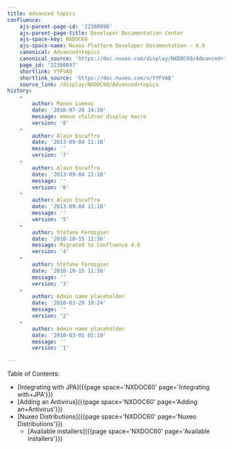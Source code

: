 ```yaml
---
title: Advanced topics
confluence:
    ajs-parent-page-id: '22380898'
    ajs-parent-page-title: Developer Documentation Center
    ajs-space-key: NXDOC60
    ajs-space-name: Nuxeo Platform Developer Documentation — 6.0
    canonical: Advanced+topics
    canonical_source: 'https://doc.nuxeo.com/display/NXDOC60/Advanced+topics'
    page_id: '22380897'
    shortlink: YYFVAQ
    shortlink_source: 'https://doc.nuxeo.com/x/YYFVAQ'
    source_link: /display/NXDOC60/Advanced+topics
history:
    - 
        author: Manon Lumeau
        date: '2016-07-20 14:18'
        message: emove children display macro
        version: '8'
    - 
        author: Alain Escaffre
        date: '2013-09-04 11:18'
        message: ''
        version: '7'
    - 
        author: Alain Escaffre
        date: '2013-09-04 11:18'
        message: ''
        version: '6'
    - 
        author: Alain Escaffre
        date: '2013-09-04 11:18'
        message: ''
        version: '5'
    - 
        author: Stéfane Fermigier
        date: '2010-10-15 11:56'
        message: Migrated to Confluence 4.0
        version: '4'
    - 
        author: Stéfane Fermigier
        date: '2010-10-15 11:56'
        message: ''
        version: '3'
    - 
        author: Admin name placeholder
        date: '2010-03-29 19:24'
        message: ''
        version: '2'
    - 
        author: Admin name placeholder
        date: '2010-03-01 01:19'
        message: ''
        version: '1'

---
```

Table of Contents:

*   [Integrating with JPA]({{page space='NXDOC60' page='Integrating with+JPA'}})
*   [Adding an Antivirus]({{page space='NXDOC60' page='Adding an+Antivirus'}})
*   [Nuxeo Distributions]({{page space='NXDOC60' page='Nuxeo Distributions'}})
    *   [Available installers]({{page space='NXDOC60' page='Available installers'}})